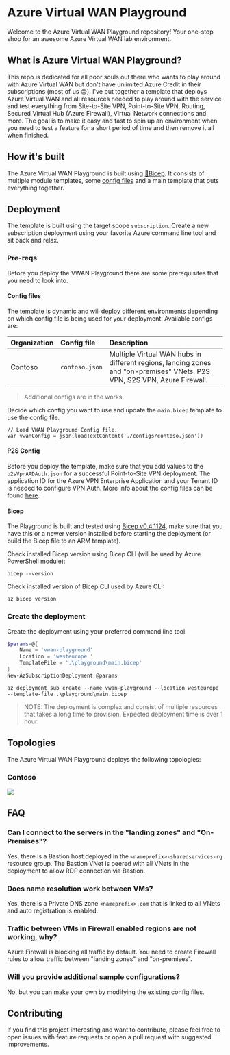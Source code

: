 # Azure Virtual WAN Playground

Welcome to the Azure Virtual WAN Playground repository! Your one-stop shop for an awesome Azure Virtual WAN lab environment.

## What is Azure Virtual WAN Playground?

This repo is dedicated for all poor souls out there who wants to play around with Azure Virtual WAN but don't have unlimited Azure Credit in their subscriptions (most of us 😊). I've put together a template that deploys Azure Virtual WAN and all resources needed to play around with the service and test everything from Site-to-Site VPN, Point-to-Site VPN, Routing, Secured Virtual Hub (Azure Firewall), Virtual Network connections and more. The goal is to make it easy and fast to spin up an environment when you need to test a feature for a short period of time and then remove it all when finished.

## How it's built

The Azure Virtual WAN Playground is built using [💪Bicep](https://github.com/Azure/bicep). It consists of multiple module templates, some [config files](./playground/configs/README.md) and a main template that puts everything together.

## Deployment

The template is built using the target scope `subscription`. Create a new subscription deployment using your favorite Azure command line tool and sit back and relax.

### Pre-reqs

Before you deploy the VWAN Playground there are some prerequisites that you need to look into.

#### Config files

The template is dynamic and will deploy different environments depending on which config file is being used for your deployment. Available configs are:

| Organization | Config file | Description |
|:--|:--|:--|
| Contoso | `contoso.json` | Multiple Virtual WAN hubs in different regions, landing zones and "on-premises" VNets. P2S VPN, S2S VPN, Azure Firewall. |

> Additional configs are in the works.

Decide which config you want to use and update the `main.bicep` template to use the config file.

```bicep
// Load VWAN Playground Config file. 
var vwanConfig = json(loadTextContent('./configs/contoso.json'))
```

#### P2S Config

Before you deploy the template, make sure that you add values to the `p2sVpnAADAuth.json` for a successful Point-to-Site VPN deployment. The application ID for the Azure VPN Enterprise Application and your Tenant ID is needed to configure VPN Auth. More info about the config files can be found [here](./playground/configs/README.md).

#### Bicep

The Playground is built and tested using [Bicep v0.4.1124](https://github.com/Azure/bicep/releases/tag/v0.4.1124), make sure that you have this or a newer version installed before starting the deployment (or build the Bicep file to an ARM template).

Check installed Bicep version using Bicep CLI (will be used by Azure PowerShell module):
```azurecli
bicep --version
```

Check installed version of Bicep CLI used by Azure CLI:
```azurecli
az bicep version
```

### Create the deployment

Create the deployment using your preferred command line tool.

```powershell
$params=@{
    Name = 'vwan-playground'
    Location = 'westeurope '
    TemplateFile = '.\playground\main.bicep'
}
New-AzSubscriptionDeployment @params
```

```azurecli
az deployment sub create --name vwan-playground --location westeurope --template-file .\playground\main.bicep
```

> NOTE: The deployment is complex and consist of multiple resources that takes a long time to provision. Expected deployment time is over 1 hour.

## Topologies

The Azure Virtual WAN Playground deploys the following topologies:

### Contoso

<img src="https://github.com/StefanIvemo/vwan-playground/blob/main/media/vwan-playground-contoso-topology.png?raw=true">

## FAQ

### Can I connect to the servers in the "landing zones" and "On-Premises"?

Yes, there is a Bastion host deployed in the `<nameprefix>-sharedservices-rg` resource group. The Bastion VNet is peered with all VNets in the deployment to allow RDP connection via Bastion. 

### Does name resolution work between VMs?

Yes, there is a Private DNS zone `<nameprefix>.com` that is linked to all VNets and auto registration is enabled.

### Traffic between VMs in Firewall enabled regions are not working, why?

Azure Firewall is blocking all traffic by default. You need to create Firewall rules to allow traffic between "landing zones" and "on-premises".

### Will you provide additional sample configurations?

No, but you can make your own by modifying the existing config files.

## Contributing

If you find this project interesting and want to contribute, please feel free to open issues with feature requests or open a pull request with suggested improvements.
